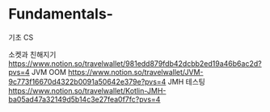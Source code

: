 # Fundamentals-
기초 CS

소켓과 친해지기
https://www.notion.so/travelwallet/981edd879fdb42dcbb2ed19a46b6ac2d?pvs=4
JVM OOM
https://www.notion.so/travelwallet/JVM-9c773f16670d4322b0091a50642e379e?pvs=4
JMH 테스팅
https://www.notion.so/travelwallet/Kotlin-JMH-ba05ad47a32149d5b14c3e27fea0f7fc?pvs=4
